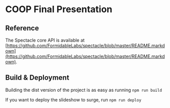 # COOP Final Presentation

## Reference

The Spectacle core API is available at [https://github.com/FormidableLabs/spectacle/blob/master/README.markdown](https://github.com/FormidableLabs/spectacle/blob/master/README.markdown).

## Build & Deployment

Building the dist version of the project is as easy as running `npm run build`

If you want to deploy the slideshow to surge, run `npm run deploy`
